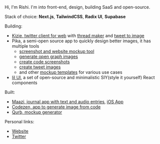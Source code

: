 Hi, I'm Rishi. I'm into front-end, design, building SaaS and open-source.

Stack of choice: **Next.js**, **TailwindCSS**, **Radix UI**, **Supabase**

Building:
- [Kizie, twitter client for web](https://kizie.co) with [thread maker](https://kizie.co/compose) and [tweet to image](https://kizie.co/tools/twitter-image)
- Pika, a semi-open source app to quickly design better images, it has multiple tools
  - [screenshot and website mockup tool](https://pika.style)
  - [generate open graph images](https://pika.style/open-graph-generator)
  - [create code screenshots](https://pika.style/templates/web/code-image)
  - [create tweet images](https://pika.style/templates/web/tweet-image)
  - and other [mockup templates](https://pika.style/templates) for various use cases
- [lil UI](https://lil.rishimohan.me), a set of open-source and minimalistic SIY(style it yourself) React components

Built:
- [Maazi, journal app with text and audio entries](https://maazi.vercel.app), [iOS App](https://apps.apple.com/us/app/maazi-personal-diary/id1535320472)
- [Codezen, app to generate image from code](https://codezen.rishimohan.me)
- [Qurb, mockup generator](https://qurb.rishimohan.me)

Personal links:
- [Website](https://rishimohan.me)
- [Twitter](https://twitter.com/thelifeofrishi)
